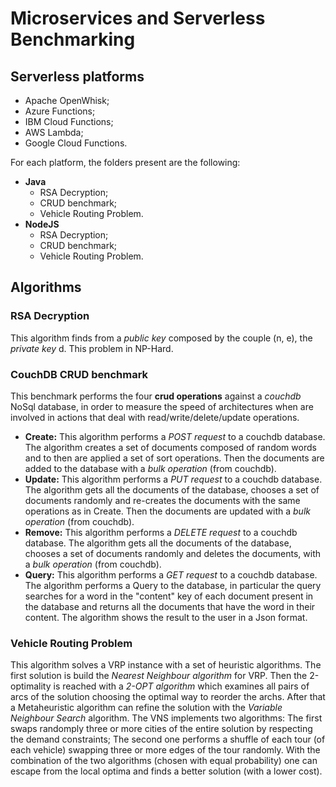 # Microservices and Serverless Benchmarking

## Serverless platforms
- Apache OpenWhisk;
- Azure Functions;
- IBM Cloud Functions;
- AWS Lambda;
- Google Cloud Functions.

For each platform, the folders present are the following:
- <b>Java</b>
  - RSA Decryption;
  - CRUD benchmark;
  - Vehicle Routing Problem.
- <b>NodeJS</b>
  - RSA Decryption;
  - CRUD benchmark;
  - Vehicle Routing Problem.

## Algorithms

### RSA Decryption
This algorithm finds from a <i>public key</i> composed by the couple (n, e), the <i>private key</i> d. This problem in NP-Hard.

### CouchDB CRUD benchmark
This benchmark performs the four <b>crud operations</b> against a <i>couchdb</i> NoSql database, in order to measure the speed of architectures when are involved in actions that deal with read/write/delete/update operations.
- <b>Create:</b> This algorithm performs a <i>POST request</i> to a couchdb database. The algorithm creates a set of documents composed of random words and to then are applied a set of sort operations. Then the documents are added to the database with a <i>bulk operation</i> (from couchdb).
- <b>Update:</b> This algorithm performs a <i>PUT request</i> to a couchdb database. The algorithm gets all the documents of the database, chooses a set of documents randomly and re-creates the documents with the same operations as in Create. Then the documents are updated with a <i>bulk operation</i> (from couchdb). 
- <b>Remove:</b> This algorithm performs a <i>DELETE request</i> to a couchdb database. The algorithm gets all the documents of the database, chooses a set of documents randomly and deletes the documents, with a <i>bulk operation</i> (from couchdb).
- <b>Query:</b> This algorithm performs a <i>GET request</i> to a couchdb database. The algorithm performs a Query to the database, in particular the query searches for a word in the "content" key of each document present in the database and returns all the documents that have the word in their content. The algorithm shows the result to the user in a Json format. 
 
### Vehicle Routing Problem
This algorithm solves a VRP instance with a set of heuristic algorithms. The first solution is build the <i>Nearest Neighbour algorithm</i> for VRP. Then the 2-optimality is reached with a <i>2-OPT algorithm</i> which examines all pairs of arcs of the solution choosing the optimal way to reorder the archs. After that a Metaheuristic algorithm can refine the solution with the <i>Variable Neighbour Search</i> algorithm. The VNS implements two algorithms: The first swaps randomply three or more cities of the entire solution by respecting the demand constraints; The second one performs a shuffle of each tour (of each vehicle) swapping three or more edges of the tour randomly. With the combination of the two algorithms (chosen with equal probability) one can escape from the local optima and finds a better solution (with a lower cost).

